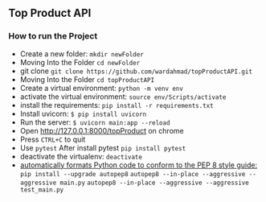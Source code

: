 ## Top Product API
### How to run the Project

* Create a new folder:
`mkdir newFolder`
* Moving Into the Folder
`cd newFolder`
* git clone
`git clone https://github.com/wardahmad/topProductAPI.git`
* Moving Into the Folder
`cd topProductAPI`
* Create a virtual environment:
`python -m venv env`
* activate the virtual environment:
`source env/Scripts/activate`
* install the requirements:
`pip install -r requirements.txt`
* Install uvicorn:
`$ pip install uvicorn`
* Run the server:
`$ uvicorn main:app --reload`
* Open <a>http://127.0.0.1:8000/topProduct</a>  on chrome
* Press `CTRL+C` to quit
* Use `pytest` After install pytest `pip install pytest`
* deactivate the virtualenv:
`deactivate`
* <a href="https://pypi.org/project/autopep8/">automatically formats Python code to conform to the PEP 8 style guide:</a>
`pip install --upgrade autopep8`
`autopep8 --in-place --aggressive --aggressive main.py`
`autopep8 --in-place --aggressive --aggressive test_main.py`
